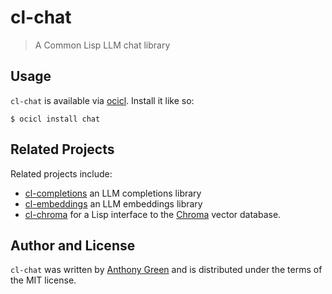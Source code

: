 # cl-chat
> A Common Lisp LLM chat library

Usage
------

`cl-chat` is available via [ocicl](https://github.com/ocicl/ocicl).  Install it like so:
```
$ ocicl install chat
```

Related Projects
-----------------

Related projects include:
* [cl-completions](https://github.com/atgreen/cl-completions) an LLM completions library
* [cl-embeddings](https://github.com/atgreen/cl-embeddings) an LLM embeddings library
* [cl-chroma](https://github.com/atgreen/cl-chroma) for a Lisp interface to the [Chroma](https://www.trychroma.com/) vector database.

Author and License
-------------------

``cl-chat`` was written by [Anthony
Green](https://github.com/atgreen) and is distributed under the terms
of the MIT license.
